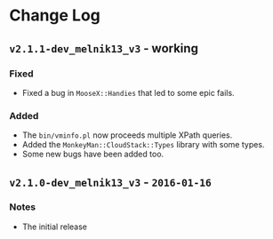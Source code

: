 Change Log
==========



`v2.1.1-dev_melnik13_v3` - working
----------------------------------

### Fixed

 - Fixed a bug in `MooseX::Handies` that led to some epic fails.

### Added

 - The `bin/vminfo.pl` now proceeds multiple XPath queries.
 - Added the `MonkeyMan::CloudStack::Types` library with some types.
 - Some new bugs have been added too.



`v2.1.0-dev_melnik13_v3` - `2016-01-16`
---------------------------------------

### Notes

 - The initial release

